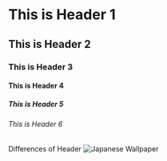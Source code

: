 # This is Header 1
## This is Header 2
### This is Header 3
#### This is Header  4
##### This is Header 5
###### This is Header 6
Differences of Header
![Japanese Wallpaper](https://img.freepik.com/free-vector/collection-minimalist-japanese-covers_23-2148439803.jpg?t=st=1735715163~exp=1735718763~hmac=7d9fa37edb9df53200e18a8ecba9bb55ef352d881fec44958b2ed2cc068ab4dc&w=1060)
